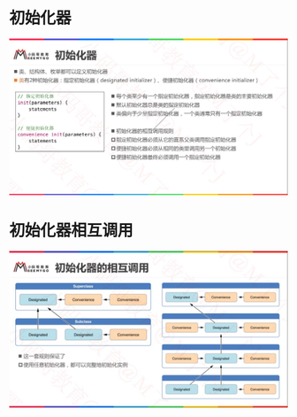 



# 初始化器

![](media_010Init/001.png)



# 初始化器相互调用

![](media_010Init/002.png)























